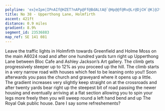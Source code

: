 ```yaml
---
polyline: 'ex}eIpm|IPnAIf@HZET?nAPp@Ff@BdALtA@`@Hp@@f@Rv@Lr@DjCH`@K|@Jt@Az@BxACJ@NGZEn@BnAJb@@NAt@@`@G~@@\Fb@@`@Aj@@b@BPEz@Gb@AlAKd@GrAENBLEZM^ILEDE?UPIRSt@CRIXUtAs@~BWl@g@fB]|@k@|@c@d@M\wAhCs@~Bi@pAMj@KVk@t@KVCNBj@Ff@EbAIh@Fv@?xAEv@@lA'
title: No 38 - Upperthong Lane, Holmfirth 
ascent: 421ft
distance: 0.9 miles
gradient: 8.9%
segment_id: 23536883
map_ref: SE 141 081
---
```

Leave the traffic lights in Holmfirth towards Greenfield and Holme Moss on the main A6024
road and after one hundred yards turn right up Upperthong Lane between Bloc Cafe and
Ashley Jackson’s Art gallery. The climb gets progressively steeper up to 12% as you proceed
up the hill. The climb starts in a very narrow road with houses which feel to be leaning onto
you!! Soon afterwards you pass the church and graveyard where it opens up a little. The
gradient increases very slightly keep straight on at the crossroads and after twenty yards
bear right up the steepest bit of road passing the newer housing and eventually arriving at a
flat section allowing you to spin your legs more freely then you will sweep round a left hand
bend and up The Royal Oak public house. Dare I say some refreshements?


